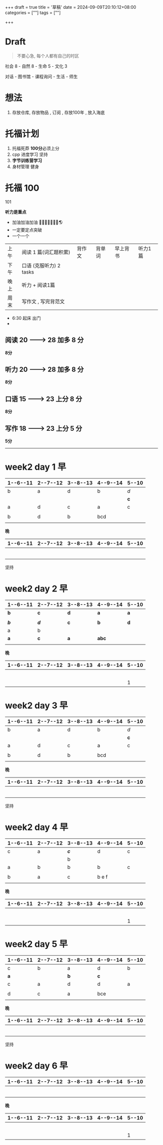 +++
draft = true
title = '草稿'
date = 2024-09-09T20:10:12+08:00
categories = [""] 
tags = [""]

+++

# Draft



> 不要心急, 每个人都有自己的时区



社会 8 - 自然 8  - 生命 5 - 文化 3

对话 - 图书馆 - 课程询问 - 生活 - 师生  



# 想法

1. 存放仓库, 存放物品 , 订阅 , 存放100年 , 放入海底

# 托福计划

1. 托福死莽  **100分**必须上分
2. cpp 进度学习 坚持
3. **字节训练营学习**
4. 身材管理 健身 





# 托福 100  

101



**听力是重点**



- 加油加油加油 🗽🗽🗽🗽🗽🗽🗽🌎
- 一定要定点突破
- 一个一个



|      |                         |        |        |          |         |
| ---- | ----------------------- | ------ | ------ | -------- | ------- |
| 上午 | 阅读 1 篇(词汇题积累)   | 背作文 | 背单词 | 早上背书 | 听力1篇 |
| 下午 | 口语 (克服听力) 2 tasks |        |        |          |         |
| 晚上 | 听力 + 阅读1篇          |        |        |          |         |
| 周末 | 写作文 , 写完背范文     |        |        |          |         |



- 6:30 起床 出门
- 







## 阅读  20 ---> 28 加多 **8** 分



**8分**





## 听力 20 ---> 28 加多 8 分



**8分**





## 口语 15 ---> 23  上分 8 分 



**8分**





## 写作 18 ---> 23  上分 5 分 



**5分**

---













# **week2 day 1 早** 

| 1--6--11 | 2--7--12 | 3--8--13 | 4--9--14 | 5--10 |
| -------- | -------- | -------- | -------- | ----- |
| b        | a        | d        | b        | *d*   |
|          |          |          |          | **c** |
| a        | d        | c        | a        | c     |
|          |          |          |          |       |
| b        | d        | b        | bcd      |       |
|          |          |          |          |       |

**晚**

| 1--6--11 | 2--7--12 | 3--8--13 | 4--9--14 | 5--10 |
| -------- | -------- | -------- | -------- | ----- |
|          |          |          |          |       |
|          |          |          |          |       |
|          |          |          |          |       |
|          |          |          |          |       |
|          |          |          |          |       |
|          |          |          |          |       |





坚持 



# **week2 day 2 早** 

| 1--6--11 | 2--7--12 | 3--8--13 | 4--9--14 | 5--10 |
| -------- | -------- | -------- | -------- | ----- |
| **b**    | **c**    | **d**    | **a**    | **a** |
|          |          |          |          |       |
| ***b***  | ***d***  | **c**    | **b**    | **d** |
| a        | b        |          |          |       |
| **a**    | **c**    | **a**    | **abc**  |       |
|          |          |          |          |       |

**晚**

| 1--6--11 | 2--7--12 | 3--8--13 | 4--9--14 | 5--10 |
| -------- | -------- | -------- | -------- | ----- |
|          |          |          |          |       |
|          |          |          |          |       |
|          |          |          |          |       |
|          |          |          |          |       |
|          |          |          |          |       |
|          |          |          |          | 1     |







# **week2 day 3 早** 

| 1--6--11 | 2--7--12 | 3--8--13 | 4--9--14 | 5--10 |
| -------- | -------- | -------- | -------- | ----- |
| b        | a        | d        | b        | *d*   |
|          |          |          |          | **c** |
| a        | d        | c        | a        | c     |
|          |          |          |          |       |
| b        | d        | b        | bcd      |       |
|          |          |          |          |       |

**晚**

| 1--6--11 | 2--7--12 | 3--8--13 | 4--9--14 | 5--10 |
| -------- | -------- | -------- | -------- | ----- |
|          |          |          |          |       |
|          |          |          |          |       |
|          |          |          |          |       |
|          |          |          |          |       |
|          |          |          |          |       |
|          |          |          |          |       |





坚持 



# **week2 day 4 早** 

| 1--6--11 | 2--7--12 | 3--8--13 | 4--9--14 | 5--10 |
| -------- | -------- | -------- | -------- | ----- |
| c        | a        | ***c***  | d        | c     |
|          |          | b        |          |       |
| a        | b        | b        | b        | c     |
|          |          |          |          |       |
| b        | a        | c        | b e f    |       |
|          |          |          |          |       |

**晚**

| 1--6--11 | 2--7--12 | 3--8--13 | 4--9--14 | 5--10 |
| -------- | -------- | -------- | -------- | ----- |
|          |          |          |          |       |
|          |          |          |          |       |
|          |          |          |          |       |
|          |          |          |          |       |
|          |          |          |          |       |
|          |          |          |          | 1     |









# **week2 day 5 早** 

| 1--6--11 | 2--7--12 | 3--8--13 | 4--9--14 | 5--10 |
| -------- | -------- | -------- | -------- | ----- |
| c        | b        | a        | d        | b     |
| **a**    |          | **b**    | **c**    |       |
| c        | a        | d        | d        | a     |
|          |          |          |          |       |
| d        | c        | a        | bce      |       |
|          |          |          |          |       |

**晚**

| 1--6--11 | 2--7--12 | 3--8--13 | 4--9--14 | 5--10 |
| -------- | -------- | -------- | -------- | ----- |
|          |          |          |          |       |
|          |          |          |          |       |
|          |          |          |          |       |
|          |          |          |          |       |
|          |          |          |          |       |
|          |          |          |          |       |





坚持 



# **week2 day 6 早** 

| 1--6--11 | 2--7--12 | 3--8--13 | 4--9--14 | 5--10 |
| -------- | -------- | -------- | -------- | ----- |
|          |          |          |          |       |
|          |          |          |          |       |
|          |          |          |          |       |
|          |          |          |          |       |
|          |          |          |          |       |
|          |          |          |          |       |

**晚**

| 1--6--11 | 2--7--12 | 3--8--13 | 4--9--14 | 5--10 |
| -------- | -------- | -------- | -------- | ----- |
|          |          |          |          |       |
|          |          |          |          |       |
|          |          |          |          |       |
|          |          |          |          |       |
|          |          |          |          |       |
|          |          |          |          | 1     |
